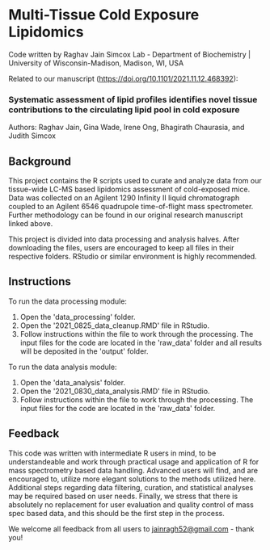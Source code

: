 # Multi-Tissue Cold Exposure Lipidomics
Code written by Raghav Jain
Simcox Lab - Department of Biochemistry | University of Wisconsin-Madison, Madison, WI, USA

Related to our manuscript (<https://doi.org/10.1101/2021.11.12.468392>):

### Systematic assessment of lipid profiles identifies novel tissue contributions to the circulating lipid pool in cold exposure
Authors: Raghav Jain, Gina Wade, Irene Ong, Bhagirath Chaurasia, and Judith Simcox

## Background 

This project contains the R scripts used to curate and analyze data from our tissue-wide LC-MS based lipidomics assessment of cold-exposed mice. Data was collected on an Agilent 1290 Infinity II liquid chromatograph coupled to an Agilent 6546 quadrupole time-of-flight mass spectrometer. Further methodology can be found in our original research manuscript linked above. 

This project is divided into data processing and analysis halves. After downloading the files, users are encouraged to keep all files in their respective folders. RStudio or similar environment is highly recommended. 

## Instructions

To run the data processing module:

1. Open the 'data_processing' folder.
2. Open the '2021_0825_data_cleanup.RMD' file in RStudio. 
3. Follow instructions within the file to work through the processing. The input files for the code are located in the 'raw_data' folder and all results will be deposited in the 'output' folder.

To run the data analysis module:

1. Open the 'data_analysis' folder.
2. Open the '2021_0830_data_analysis.RMD' file in RStudio.
3. Follow instructions within the file to work through the processing. The input files for the code are located in the 'raw_data' folder.

## Feedback

This code was written with intermediate R users in mind, to be understandeable and work through practical usage and application of R for mass spectrometry based data handling. Advanced users will find, and are encouraged to, utilize more elegant solutions to the methods utilized here. Additional steps regarding data filtering, curation, and statistical analyses may be required based on user needs. Finally, we stress that there is absolutely no replacement for user evaluation and quality control of mass spec based data, and this should be the first step in the process. 

We welcome all feedback from all users to jainragh52@gmail.com - thank you!

